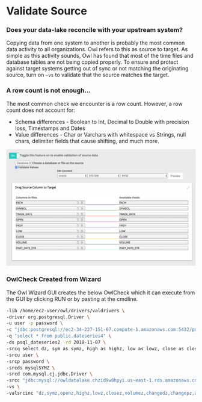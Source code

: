 # Validate Source

### Does your data-lake reconcile with your upstream system?

Copying data from one system to another is probably the most common data activity to all organizations.  Owl refers to this as source to target.  As simple as this activity sounds, Owl has found that most of the time files and database tables are not being copied properly.  To ensure and protect against target systems getting out of sync or not matching the originating source, turn on `-vs` to validate that the source matches the target.

### A row count is not enough...

The most common check we encounter is a row count. However, a row count does not account for:

* Schema differences - Boolean to Int,  Decimal to Double with precision loss, Timestamps and Dates
* Value differences - Char or Varchars with whitespace vs Strings, null chars, delimiter fields that cause shifting, and much more.

![](../.gitbook/assets/screen-shot-2019-10-01-at-8.50.39-pm.png)

### OwlCheck Created from Wizard

 The Owl Wizard GUI creates the below OwlCheck which it can execute from the GUI by clicking RUN or by pasting at the cmdline.

```bash
-lib /home/ec2-user/owl/drivers/valdrivers \
-driver org.postgresql.Driver \
-u user -p password \
-c "jdbc:postgresql://ec2-34-227-151-67.compute-1.amazonaws.com:5432/postgres" \
-q "select * from public.dateseries4" \
-ds psql_dateseries2 -rd 2018-11-07 \
-srcq select dz, sym as symz, high as highz, low as lowz, close as closez, volume as volumez, changed as changedz, changep as changepz, adjclose as adjclosez, open as openz from lake.dateseries \
-srcu user \
-srcp password \
-srcds mysqlSYMZ \
-srcd com.mysql.cj.jdbc.Driver \
-srcc "jdbc:mysql://owldatalake.chzid9w0hpyi.us-east-1.rds.amazonaws.com:3306/lake" \ -valsrckey "SYMZ" \
-vs \
-valsrcinc "dz,symz,openz,highz,lowz,closez,volumez,changedz,changepz,adjclosez"
```

